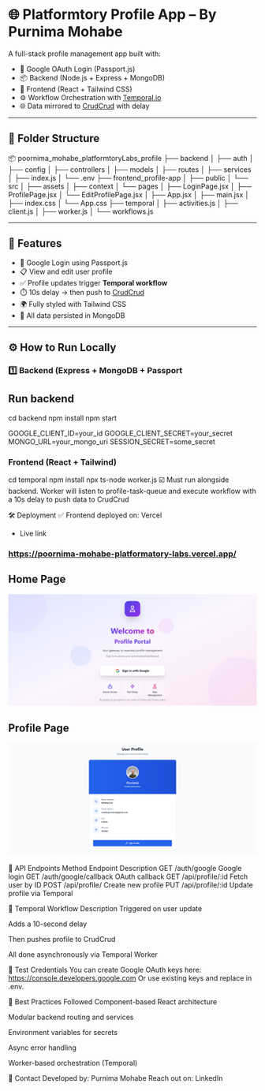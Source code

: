 # 🌐 Platformtory Profile App – By Purnima Mohabe

A full-stack profile management app built with:
- 🧠 Google OAuth Login (Passport.js)
- 📦 Backend (Node.js + Express + MongoDB)
- 🎨 Frontend (React + Tailwind CSS)
- ⚙️ Workflow Orchestration with [Temporal.io](https://temporal.io/)
- 🌐 Data mirrored to [CrudCrud](https://crudcrud.com) with delay

---

## 📁 Folder Structure
📦 poornima_mohabe_platformtoryLabs_profile
├── backend
│ ├── auth
│ ├── config
│ ├── controllers
│ ├── models
│ ├── routes
│ ├── services
│ ├── index.js
│ └── .env
├── frontend_profile-app
│ ├── public
│ └── src
│ ├── assets
│ ├── context
│ └── pages
│ ├── LoginPage.jsx
│ ├── ProfilePage.jsx
│ └── EditProfilePage.jsx
│ ├── App.jsx
│ ├── main.jsx
│ ├── index.css
│ └── App.css
├── temporal
│ ├── activities.js
│ ├── client.js
│ ├── worker.js
│ └── workflows.js


---

## 🚀 Features

- 🔐 Google Login using Passport.js
- 📋 View and edit user profile
- ✅ Profile updates trigger **Temporal workflow**
- ⏱️ 10s delay → then push to [CrudCrud](https://crudcrud.com)
- 🌍 Fully styled with Tailwind CSS
- 🧪 All data persisted in MongoDB

---

## ⚙️ How to Run Locally

### 1️⃣ Backend (Express + MongoDB + Passport

## Run backend
cd backend
npm install
npm start

GOOGLE_CLIENT_ID=your_id
GOOGLE_CLIENT_SECRET=your_secret
MONGO_URL=your_mongo_uri
SESSION_SECRET=some_secret

### Frontend (React + Tailwind)

cd temporal
npm install
npx ts-node worker.js
☑️ Must run alongside backend. Worker will listen to profile-task-queue and execute workflow with a 10s delay to push data to CrudCrud

🛠 Deployment
✅ Frontend deployed on: Vercel
* Live link 
###  https://poornima-mohabe-platformatory-labs.vercel.app/

## Home Page
![Home Page](https://github.com/PoornimaMohabe/poornima_mohabe_platformatoryLabs_profile/blob/main/frontend/profile-app/src/assets/images/Profile.png?raw=true)

## Profile Page
![Vendors Page](https://github.com/PoornimaMohabe/poornima_mohabe_platformatoryLabs_profile/blob/main/frontend/profile-app/src/assets/images/image.png?raw=true)


📡 API Endpoints
Method	Endpoint	Description
GET	/auth/google	Google login
GET	/auth/google/callback	OAuth callback
GET	/api/profile/:id	Fetch user by ID
POST	/api/profile/	Create new profile
PUT	/api/profile/:id	Update profile via Temporal

🔄 Temporal Workflow Description
Triggered on user update

Adds a 10-second delay

Then pushes profile to CrudCrud

All done asynchronously via Temporal Worker

🧪 Test Credentials
You can create Google OAuth keys here: https://console.developers.google.com
Or use existing keys and replace in .env.

🧼 Best Practices Followed
Component-based React architecture

Modular backend routing and services

Environment variables for secrets

Async error handling

Worker-based orchestration (Temporal)

🤝 Contact
Developed by: Purnima Mohabe
Reach out on: LinkedIn






